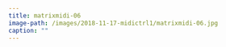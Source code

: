 ```yaml
---
title: matrixmidi-06
image-path: /images/2018-11-17-midictrl1/matrixmidi-06.jpg
caption: ""
---
```

